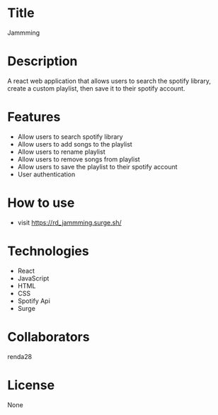 # Title

Jammming

# Description

A react web application that allows users to search the spotify library, create a custom playlist, then save it to their spotify account.

# Features

- Allow users to search spotify library
- Allow users to add songs to the playlist
- Allow users to rename playlist
- Allow users to remove songs from playlist
- Allow users to save the playlist to their spotify account
- User authentication

# How to use

- visit https://rd_jammming.surge.sh/

# Technologies

- React
- JavaScript
- HTML
- CSS
- Spotify Api
- Surge

# Collaborators

renda28

# License

None
